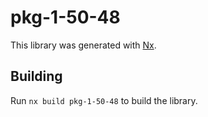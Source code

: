 # pkg-1-50-48

This library was generated with [Nx](https://nx.dev).

## Building

Run `nx build pkg-1-50-48` to build the library.
